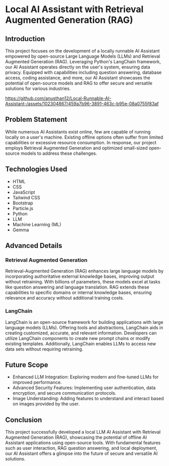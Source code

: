# Local AI Assistant with Retrieval Augmented Generation (RAG)

## Introduction
This project focuses on the development of a locally runnable AI Assistant empowered by open-source Large Language Models (LLMs) and Retrieval Augmented Generation (RAG). Leveraging Python's LangChain framework, our AI Assistant operates directly on the user's system, ensuring data privacy. Equipped with capabilities including question answering, database access, coding assistance, and more, our AI Assistant showcases the potential of open-source models and RAG to offer secure and versatile solutions for various industries.



https://github.com/anusthan12/Local-Runnable-AI-Assistant-/assets/102304867/459a7b96-3891-463c-b95e-08a0755f83af



## Problem Statement
While numerous AI Assistants exist online, few are capable of running locally on a user's machine. Existing offline options often suffer from limited capabilities or excessive resource consumption. In response, our project employs Retrieval Augmented Generation and optimized small-sized open-source models to address these challenges.

## Technologies Used
- HTML
- CSS
- JavaScript
- Tailwind CSS
- Bootstrap
- Particle.js
- Python
- LLM
- Machine Learning (ML)
- Gemma

## Advanced Details
### Retrieval Augmented Generation
Retrieval-Augmented Generation (RAG) enhances large language models by incorporating authoritative external knowledge bases, improving output without retraining. With billions of parameters, these models excel at tasks like question answering and language translation. RAG extends these capabilities to specific domains or internal knowledge bases, ensuring relevance and accuracy without additional training costs.

### LangChain
LangChain is an open-source framework for building applications with large language models (LLMs). Offering tools and abstractions, LangChain aids in creating customized, accurate, and relevant information. Developers can utilize LangChain components to create new prompt chains or modify existing templates. Additionally, LangChain enables LLMs to access new data sets without requiring retraining.

## Future Scope
- Enhanced LLM Integration: Exploring modern and fine-tuned LLMs for improved performance.
- Advanced Security Features: Implementing user authentication, data encryption, and secure communication protocols.
- Image Understanding: Adding features to understand and interact based on images provided by the user.

## Conclusion
This project successfully developed a local LLM AI Assistant with Retrieval Augmented Generation (RAG), showcasing the potential of offline AI Assistant applications using open-source tools. With fundamental features such as user interaction, RAG question answering, and local deployment, our AI Assistant offers a glimpse into the future of secure and versatile AI solutions.

